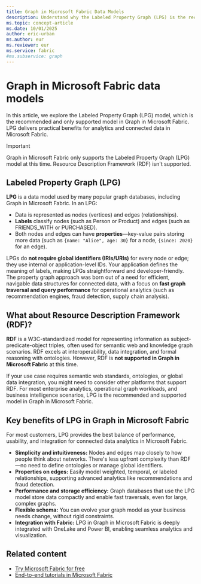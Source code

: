 ```yaml
---
title: Graph in Microsoft Fabric Data Models
description: Understand why the Labeled Property Graph (LPG) is the recommended and only supported model in Graph in Microsoft Fabric, and how it compares to RDF.
ms.topic: concept-article
ms.date: 10/01/2025
author: eric-urban
ms.author: eur
ms.reviewer: eur
ms.service: fabric
#ms.subservice: graph
---
```


# Graph in Microsoft Fabric data models

In this article, we explore the Labeled Property Graph (LPG) model, which is the recommended and only supported model in Graph in Microsoft Fabric. LPG delivers practical benefits for analytics and connected data in Microsoft Fabric.

> [!IMPORTANT]
> Graph in Microsoft Fabric only supports the Labeled Property Graph (LPG) model at this time. Resource Description Framework (RDF) isn't supported. 

## Labeled Property Graph (LPG)

**LPG** is a data model used by many popular graph databases, including Graph in Microsoft Fabric. In an LPG:
- Data is represented as nodes (vertices) and edges (relationships).
- **Labels** classify nodes (such as Person or Product) and edges (such as FRIENDS_WITH or PURCHASED).
- Both nodes and edges can have **properties**—key-value pairs storing more data (such as `{name: "Alice", age: 30}` for a node, `{since: 2020}` for an edge).

LPGs do **not require global identifiers (IRIs/URIs)** for every node or edge; they use internal or application-level IDs. Your application defines the meaning of labels, making LPGs straightforward and developer-friendly. The property graph approach was born out of a need for efficient, navigable data structures for connected data, with a focus on **fast graph traversal and query performance** for operational analytics (such as recommendation engines, fraud detection, supply chain analysis).

## What about Resource Description Framework (RDF)?

**RDF** is a W3C-standardized model for representing information as subject-predicate-object triples, often used for semantic web and knowledge graph scenarios. RDF excels at interoperability, data integration, and formal reasoning with ontologies. However, RDF is **not supported in Graph in Microsoft Fabric** at this time.

If your use case requires semantic web standards, ontologies, or global data integration, you might need to consider other platforms that support RDF. For most enterprise analytics, operational graph workloads, and business intelligence scenarios, LPG is the recommended and supported model in Graph in Microsoft Fabric.

## Key benefits of LPG in Graph in Microsoft Fabric

For most customers, LPG provides the best balance of performance, usability, and integration for connected data analytics in Microsoft Fabric.

- **Simplicity and intuitiveness:** Nodes and edges map closely to how people think about networks. There's less upfront complexity than RDF—no need to define ontologies or manage global identifiers.
- **Properties on edges:** Easily model weighted, temporal, or labeled relationships, supporting advanced analytics like recommendations and fraud detection.
- **Performance and storage efficiency:** Graph databases that use the LPG model store data compactly and enable fast traversals, even for large, complex graphs.
- **Flexible schema:** You can evolve your graph model as your business needs change, without rigid constraints.
- **Integration with Fabric:** LPG in Graph in Microsoft Fabric is deeply integrated with OneLake and Power BI, enabling seamless analytics and visualization.

## Related content

- [Try Microsoft Fabric for free](/fabric/fundamentals/fabric-trial)
- [End-to-end tutorials in Microsoft Fabric](/fabric/fundamentals/end-to-end-tutorials)
